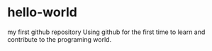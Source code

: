 # hello-world
my first github repository
Using github for the first time to learn and contribute to the programing world.
